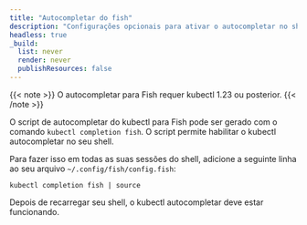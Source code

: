 ```yaml
---
title: "Autocompletar do fish"
description: "Configurações opcionais para ativar o autocompletar no shell fish."
headless: true
_build:
  list: never
  render: never
  publishResources: false
---
```


{{< note >}}
O autocompletar para Fish requer kubectl 1.23 ou posterior.
{{< /note >}}

O script de autocompletar do kubectl para Fish pode ser gerado com o comando `kubectl completion fish`. O script permite habilitar o kubectl autocompletar no seu shell.

Para fazer isso em todas as suas sessões do shell, adicione a seguinte linha ao seu arquivo `~/.config/fish/config.fish`:

```shell
kubectl completion fish | source
```

Depois de recarregar seu shell, o kubectl autocompletar deve estar funcionando.
